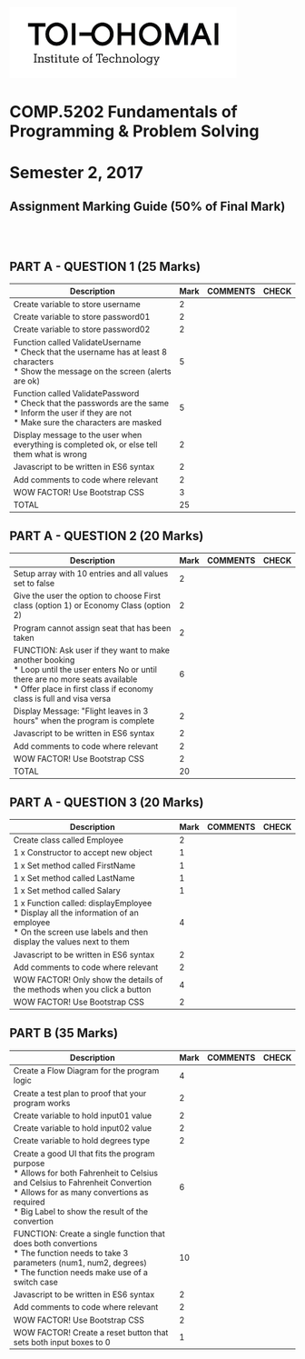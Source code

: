 <link rel="stylesheet" href="../../css/github.css">
<link rel="stylesheet" href="../../css/styles.css">

![Toi Ohomai Logo](../../images/toi-logo.jpg)

# COMP.5202 Fundamentals of Programming & Problem Solving
# Semester 2, 2017
## Assignment Marking Guide (50% of Final Mark)

<br><br>

## PART A - QUESTION 1 (25 Marks)

| Description | Mark | COMMENTS | CHECK | 
| --- | --- | --- | --- |
| Create variable to store username | 2 | | |
| Create variable to store password01 | 2 | | |
| Create variable to store password02 | 2 | | |
| Function called ValidateUsername<br>* Check that the username has at least 8 characters<br>* Show the message on the screen (alerts are ok) | 5 | | |
| Function called ValidatePassword<br>* Check that the passwords are the same<br>* Inform the user if they are not<br>* Make sure the characters are masked | 5 | | |
| Display message to the user when everything is completed ok, or else tell them what is wrong | 2 | | |
| Javascript to be written in ES6 syntax | 2 | | |
| Add comments to code where relevant | 2 | | |
| WOW FACTOR! Use Bootstrap CSS | 3 | | |
| TOTAL | 25 | | |

<div style="page-break-after: always;"></div>

## PART A - QUESTION 2 (20 Marks)

| Description | Mark | COMMENTS | CHECK | 
| --- | --- | --- | --- |
| Setup array with 10 entries and all values set to false | 2 | | |
| Give the user the option to choose First class (option 1) or Economy Class (option 2) | 2 | | |
| Program cannot assign seat that has been taken | 2 | | |
| FUNCTION: Ask user if they want to make another booking<br>* Loop until the user enters No or until there are no more seats available<br>* Offer place in first class if economy class is full and visa versa | 6 | | |
| Display Message: "Flight leaves in 3 hours" when the program is complete| 2 | | |
| Javascript to be written in ES6 syntax | 2 | | |
| Add comments to code where relevant | 2 | | |
| WOW FACTOR! Use Bootstrap CSS | 2 | | |
| TOTAL | 20 | | |

<div style="page-break-after: always;"></div>

## PART A - QUESTION 3 (20 Marks)

| Description | Mark | COMMENTS | CHECK | 
| --- | --- | --- | --- |
| Create class called Employee | 2 | |
| 1 x Constructor to accept new object | 1 | |
| 1 x Set method called FirstName | 1 | |
| 1 x Set method called LastName | 1 | |
| 1 x Set method called Salary | 1 | |
| 1 x Function called: displayEmployee<br>* Display all the information of an employee<br>* On the screen use labels and then display the values next to them | 4 | |
| Javascript to be written in ES6 syntax | 2 | | |
| Add comments to code where relevant | 2 | | |
| WOW FACTOR! Only show the details of the methods when you click a button | 4 | | |
| WOW FACTOR! Use Bootstrap CSS | 2 | | |

<div style="page-break-after: always;"></div>

## PART B (35 Marks)

| Description | Mark | COMMENTS | CHECK | 
| --- | --- | --- | --- |
| Create a Flow Diagram for the program logic | 4 | | |
| Create a test plan to proof that your program works | 2 | | |
| Create variable to hold input01 value | 2 | |
| Create variable to hold input02 value | 2 | |
| Create variable to hold degrees type  | 2 | |
| Create a good UI that fits the program purpose<br>* Allows for both Fahrenheit to Celsius and Celsius to Fahrenheit Convertion<br> * Allows for as many convertions as required<br>* Big Label to show the result of the convertion | 6 | |
| FUNCTION: Create a single function that does both convertions<br>* The function needs to take 3 parameters (num1, num2, degrees)<br>* The function needs make use of a switch case | 10 | |
| Javascript to be written in ES6 syntax | 2 | | |
| Add comments to code where relevant | 2 | | |
| WOW FACTOR! Use Bootstrap CSS | 2 | | |
| WOW FACTOR! Create a reset button that sets both input boxes to 0 | 1 | | |